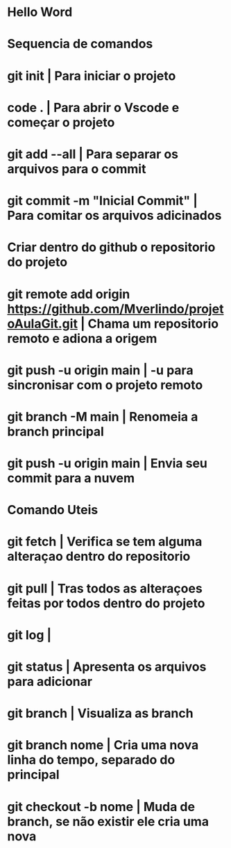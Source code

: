 # Hello Word
#
#   Sequencia de comandos
#   git init | Para iniciar o projeto
#   code . | Para abrir o Vscode e começar o projeto 
#   git add --all | Para separar os arquivos para o commit
#   git commit -m "Inicial Commit" | Para comitar os arquivos adicinados
#   Criar dentro do github o repositorio do projeto
#   git remote add origin https://github.com/Mverlindo/projetoAulaGit.git | Chama um repositorio remoto e adiona a origem 
#   git push -u origin main | -u para sincronisar com o projeto remoto
#   git branch -M main | Renomeia a branch principal
#   git push -u origin main | Envia seu commit para a nuvem
#   
#   Comando Uteis
#   git fetch | Verifica se tem alguma alteraçao dentro do repositorio
#   git pull | Tras todos as alteraçoes feitas por todos dentro do projeto
#   git log | 
#   git status | Apresenta os arquivos para adicionar
#   git branch | Visualiza as branch
#   git branch nome | Cria uma nova linha do tempo, separado do principal
#   git checkout -b nome | Muda de branch, se não existir ele cria uma nova
#
